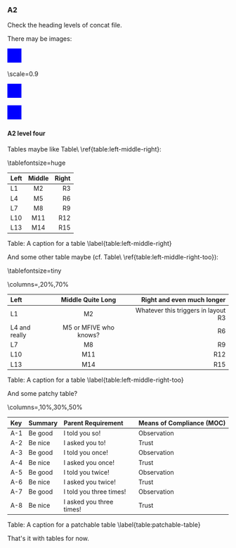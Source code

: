 ### A2

Check the heading levels of concat file.

There may be images:

![Caption Text Blue](images/blue.png "Alt Text Blue")

\scale=0.9

![Caption Text Blue Repeated Image](images/blue.png  "Alt Text Blue Same Repeated Image")

![](images/blue.png  "Alt Text Blue Same Repeated Image Caption Missing")

#### A2 level four

Tables maybe like Table\ \ref{table:left-middle-right}:

\tablefontsize=huge

| Left | Middle | Right |
|:-----|:------:|------:|
| L1   |   M2   |    R3 |
| L4   |   M5   |    R6 |
| L7   |   M8   |    R9 |
| L10  |  M11   |   R12 |
| L13  |  M14   |   R15 |

Table: A caption for a table \label{table:left-middle-right}

And some other table maybe (cf. Table\ \ref{table:left-middle-right-too}):

\tablefontsize=tiny

\columns=,20%,70%

| Left          |   Middle Quite Long    |          Right and even much longer |
|:--------------|:----------------------:|------------------------------------:|
| L1            |           M2           | Whatever this triggers in layout R3 |
| L4 and really | M5 or MFIVE who knows? |                                  R6 |
| L7            |           M8           |                                  R9 |
| L10           |          M11           |                                 R12 |
| L13           |          M14           |                                 R15 |

Table: A caption for a table \label{table:left-middle-right-too}

And some patchy table?

\columns=,10%,30%,50%

| Key | Summary  | Parent Requirement       | Means of Compliance (MOC) |
|:----|:---------|:-------------------------|:--------------------------|
| A-1 | Be good  | I told you so!           | Observation               |
| A-2 | Be nice  | I asked you to!          | Trust                     |
| A-3 | Be good  | I told you once!         | Observation               |
| A-4 | Be nice  | I asked you once!        | Trust                     |
| A-5 | Be good  | I told you twice!        | Observation               |
| A-6 | Be nice  | I asked you twice!       | Trust                     |
| A-7 | Be good  | I told you three times!  | Observation               |
| A-8 | Be nice  | I asked you three times! | Trust                     |

Table: A caption for a patchable table \label{table:patchable-table}

That's it with tables for now.
